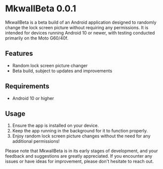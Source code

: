 # MkwallBeta 0.0.1

MkwallBeta is a beta build of an Android application designed to randomly change the lock screen picture without requiring any permissions. It is intended for devices running Android 10 or newer, with testing conducted primarily on the Moto G60/40f.

## Features
- Random lock screen picture changer
- Beta build, subject to updates and improvements

## Requirements
- Android 10 or higher

## Usage
1. Ensure the app is installed on your device.
2. Keep the app running in the background for it to function properly.
3. Enjoy random lock screen picture changes without the need for any additional permissions!

Please note that MkwallBeta is in its early stages of development, and your feedback and suggestions are greatly appreciated. If you encounter any issues or have ideas for improvement, please don't hesitate to reach out.
